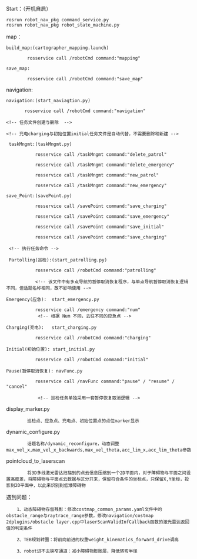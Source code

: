 Start：（开机自启）

    rosrun robot_nav_pkg command_service.py 
    rosrun robot_nav_pkg robot_state_machine.py

map：

    build_map:(cartographer_mapping.launch)

            rosservice call /robotCmd command:"mapping"

    save_map: 

            rosservice call /robotCmd command:"save_map"

navigation:

    navigation:(start_naviagtion.py)

           rosservice call /robotCmd command:"navigation"
    
    <!-- 任务文件创建与删除  -->
     
    <!-- 充电charging与初始位置initial任务文件是自动代替，不需要删除和新建 -->
   
     taskMngmt:(taskMngmt.py)

               rosservice call /taskMngmt command:"delete_patrol"
           
               rosservice call /taskMngmt command:"delete_emergency"
           
               rosservice call /taskMngmt command:"new_patrol"
           
               rosservice call /taskMngmt command:"new_emergency"
    
    save_Point:(savePoint.py)
            
               rosservice call /savePoint command:"save_charging"
            
               rosservice call /savePoint command:"save_emergency"
           
               rosservice call /savePoint command:"save_initial"
            
               rosservice call /savePoint command:"save_charging"
   
     <!-- 执行任务命令 -->
   
     Partolling(巡检):(start_patrolling.py)  
           
               rosservice call /robotCmd command:"patrolling"
       
               <!-- 该文件中有多点导航的暂停取消恢复程序，与单点导航暂停取消恢复逻辑不同，但话题名称相同，故不影响使用 -->
    
    Emergency(应急):  start_emergency.py

               rosservice call /emergency command:"num" 
                <!-- 根据 Num 不同，去往不同的应急点 -->

    Charging(充电):   start_charging.py
           
               rosservice call /robotCmd command:"charging"
    
    Initial(初始位置): start_initial.py
         
               rosservice call /robotCmd command:"initial"
    
    Pause(暂停取消恢复): navFunc.py
          
               rosservice call /navFunc command:"pause" / "resume" / "cancel"
   
                <!-- 巡检任务单独采用一套暂停恢复取消逻辑 -->
    
   display_marker.py 

            巡检点、应急点、充电点、初始位置点的点位marker显示
    
   dynamic_configure.py 

            话题名称/dynamic_reconfigure，动态调整max_vel_x,max_vel_x_backwards,max_vel_theta,acc_lim_x,acc_lim_theta参数 

   pointcloud_to_laserscan 

            将3D多线激光雷达扫描到的点云信息压缩到一个2D平面内，对于障碍物与平面之间设置高度差，将障碍物与平面点云数据与区分开来，保留符合条件的坐标点，只保留X,Y坐标，投影到2D平面中，以此来识别到低矮障碍物

遇到问题：
    
        1、动态障碍物存留残影：修改costmap_common_params.yaml文件中的obstacle_range与raytrace_range参数，修改navigation/costmap 2dplugins/obstacle layer.cpp中laserScanValidInfCallback函数的激光雷达返回值的判定条件
    
        2、TEB规划转圈：将前向前进的权重weight_kinematics_forward_drive调高
    
        3、robot进不去狭窄通道：减小障碍物膨胀层，降低转弯半径


